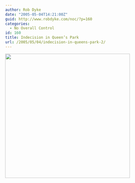 ```yaml
---
author: Rob Dyke
date: "2005-05-04T14:21:00Z"
guid: http://www.robdyke.com/noc/?p=160
categories:
  - No Overall Control
id: 160
title: Indecision in Queen’s Park
url: /2005/05/04/indecision-in-queens-park-2/
---
```

<img src="http://www.comwifinet.com/becampaign/queensparkfoodandwine.jpg" width="400" /></img>